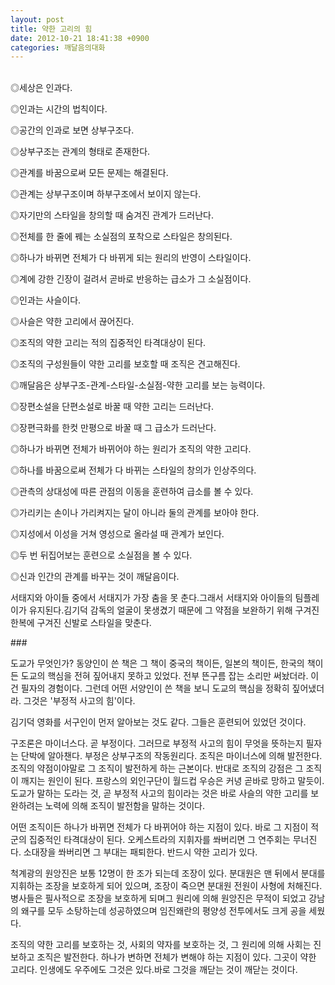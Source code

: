 ```yaml
---
layout: post
title: 약한 고리의 힘
date: 2012-10-21 18:41:38 +0900
categories: 깨달음의대화
---
```

<p class="0">
  <br />◎세상은 인과다.
</p>

<p class="0">
  ◎인과는 시간의 법칙이다.
</p>

<p class="0">
  ◎공간의 인과로 보면 상부구조다.
</p>

<p class="0">
  ◎상부구조는 관계의 형태로 존재한다.
</p>

<p class="0">
  ◎관계를 바꿈으로써 모든 문제는 해결된다.
</p>

<p class="0">
  ◎관계는 상부구조이며 하부구조에서 보이지 않는다.
</p>

<p class="0">
  ◎자기만의 스타일을 창의할 때 숨겨진 관계가 드러난다.
</p>

<p class="0">
  ◎전체를 한 줄에 꿰는 소실점의 포착으로 스타일은 창의된다.
</p>

<p class="0">
  ◎하나가 바뀌면 전체가 다 바뀌게 되는 원리의 반영이 스타일이다.
</p>

<p class="0">
  ◎계에 강한 긴장이 걸려서 곧바로 반응하는 급소가 그 소실점이다.
</p>

<p class="0">
</p>

<p class="0">
</p>

<p class="0">
  ◎인과는 사슬이다.
</p>

<p class="0">
  ◎사슬은 약한 고리에서 끊어진다.
</p>

<p class="0">
  ◎조직의 약한 고리는 적의 집중적인 타격대상이 된다.
</p>

<p class="0">
  ◎조직의 구성원들이 약한 고리를 보호할 때 조직은 견고해진다.
</p>

<p class="0">
  ◎깨달음은 상부구조-관계-스타일-소실점-약한 고리를 보는 능력이다.
</p>

<p class="0">
  ◎장편소설을 단편소설로 바꿀 때 약한 고리는 드러난다.
</p>

<p class="0">
  ◎장편극화를 한컷 만평으로 바꿀 때 그 급소가 드러난다.
</p>

<p class="0">
  ◎하나가 바뀌면 전체가 바뀌어야 하는 원리가 조직의 약한 고리다.
</p>

<p class="0">
  ◎하나를 바꿈으로써 전체가 다 바뀌는 스타일의 창의가 인상주의다.
</p>

<p class="0">
  ◎관측의 상대성에 따른 관점의 이동을 훈련하여 급소를 볼 수 있다.
</p>

<p class="0">
  ◎가리키는 손이나 가리켜지는 달이 아니라 둘의 관계를 보아야 한다.
</p>

<p class="0">
  ◎지성에서 이성을 거쳐 영성으로 올라설 때 관계가 보인다.
</p>

<p class="0">
  ◎두 번 뒤집어보는 훈련으로 소실점을 볼 수 있다.
</p>

<p class="0">
  ◎신과 인간의 관계를 바꾸는 것이 깨달음이다.
</p>



<p class="0">
  서태지와 아이들 중에서 서태지가 가장 춤을 못 춘다.그래서 서태지와 아이들의 팀플레이가 유지된다.김기덕 감독의 얼굴이 못생겼기 때문에 그 약점을 보완하기 위해 구겨진 한복에 구겨진 신발로 스타일을 맞춘다.
</p>

<p class="0">
</p>

<p class="0">
  ###
</p>

<p class="0">
</p>

<p class="0">
  도교가 무엇인가? 동양인이 쓴 책은 그 책이 중국의 책이든, 일본의 책이든, 한국의 책이든 도교의 핵심을 전혀 짚어내지 못하고 있었다. 전부 뜬구름 잡는 소리만 써놨더라. 이건 필자의 경험이다. 그런데 어떤 서양인이 쓴 책을 보니 도교의 핵심을 정확히 짚어냈더라. 그것은 '부정적 사고의 힘'이다.
</p>



<p class="0">
  김기덕 영화를 서구인이 먼저 알아보는 것도 같다. 그들은 훈련되어 있었던 것이다.
</p>



<p class="0">
  구조론은 마이너스다. 곧 부정이다. 그러므로 부정적 사고의 힘이 무엇을 뜻하는지 필자는 단박에 알아챈다. 부정은 상부구조의 작동원리다. 조직은 마이너스에 의해 발전한다. 조직의 약점이야말로 그 조직이 발전하게 하는 근본이다. 반대로 조직의 강점은 그 조직이 깨지는 원인이 된다. 프랑스의 외인구단이 월드컵 우승은 커녕 곧바로 망하고 말듯이. 도교가 말하는 도라는 것, 곧 부정적 사고의 힘이라는 것은 바로 사슬의 약한 고리를 보완하려는 노력에 의해 조직이 발전함을 말하는 것이다.
</p>



<p class="0">
  어떤 조직이든 하나가 바뀌면 전체가 다 바뀌어야 하는 지점이 있다. 바로 그 지점이 적군의 집중적인 타격대상이 된다. 오케스트라의 지휘자를 쏴버리면 그 연주회는 무너진다. 소대장을 쏴버리면 그 부대는 패퇴한다. 반드시 약한 고리가 있다.
</p>



<p class="0">
  척계광의 원앙진은 보통 12명이 한 조가 되는데 조장이 있다. 분대원은 맨 뒤에서 분대를 지휘하는 조장을 보호하게 되어 있으며, 조장이 죽으면 분대원 전원이 사형에 처해진다. 병사들은 필사적으로 조장을 보호하게 되며그 원리에 의해 원앙진은 무적이 되었고 강남의 왜구를 모두 소탕하는데 성공하였으며 임진왜란의 평양성 전투에서도 크게 공을 세웠다.
</p>

<p class="0">
</p>

<p class="0">
  조직의 약한 고리를 보호하는 것, 사회의 약자를 보호하는 것, 그 원리에 의해 사회는 진보하고 조직은 발전한다. 하나가 변하면 전체가 변해야 하는 지점이 있다. 그곳이 약한 고리다. 인생에도 우주에도 그것은 있다.바로 그것을 깨닫는 것이 깨닫는 것이다.
</p>

<p style="color: rgb(51, 51, 51); font-family: 바탕; font-size: 13px; line-height: 21px; text-align: justify; background-color: rgb(255, 255, 255); ">
</p>